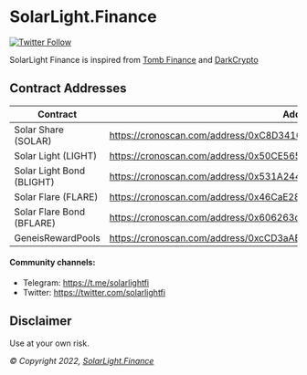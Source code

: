 # SolarLight.Finance

[![Twitter Follow](https://img.shields.io/twitter/follow/solarlightfi?label=Follow)](https://twitter.com/solarlightfi)

SolarLight Finance is inspired from [Tomb Finance](https://tomb.finance) and [DarkCrypto](https://darkcrypto.finance)

## Contract Addresses
| Contract                  | Address |
|---------------------------| ------------- |
| Solar Share (SOLAR)       | https://cronoscan.com/address/0xC8D34169c140abA15b2F0D48D12F511969fa30fa
| Solar Light (LIGHT)       | https://cronoscan.com/address/0x50CE5653825749075d54591794Cb5364cFaf02DF
| Solar Light Bond (BLIGHT) | https://cronoscan.com/address/0x531A2448a667AC410a61732bF92868aC5a61c9eC
| Solar Flare (FLARE)       | https://cronoscan.com/address/0x46CaE289D591A0F5e17CE2A8675cFe7897a5e199
| Solar Flare Bond (BFLARE) | https://cronoscan.com/address/0x606263cf293a7940779CfBbf351F836d8588eFBD
| GeneisRewardPools            | https://cronoscan.com/address/0xcCD3aAB617fB2B01293ab02b60b87953E43e3574


#### Community channels:

- Telegram: https://t.me/solarlightfi 
- Twitter: https://twitter.com/solarlightfi


## Disclaimer

Use at your own risk.

_© Copyright 2022, [SolarLight.Finance](https://SolarLight.Finance)_
